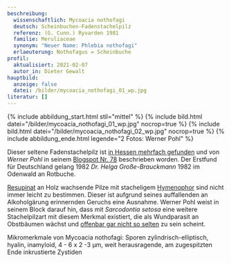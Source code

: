 ```yaml
---
beschreibung:
  wissenschaftlich: Mycoacia nothofagi
  deutsch: Scheinbuchen-Fadenstachelpilz
  referenz: (G. Cunn.) Ryvarden 1981
  familie: Meruliaceae
  synonym: "Neuer Name: Phlebia nothofagi"
  erlaeuterung: Nothofagus = Scheinbuche
profil:
  aktualisiert: 2021-02-07
  autor_in: Dieter Gewalt
hauptbild:
  anzeige: false
  datei: /bilder/mycoacia_nothofagi_01_wp.jpg
literatur: []
---
```

{% include abbildung_start.html stil="mittel" %}
{% include bild.html datei="/bilder/mycoacia_nothofagi_01_wp.jpg" nocrop=true %}
{% include bild.html datei="/bilder/mycoacia_nothofagi_02_wp.jpg" nocrop=true %}
{% include abbildung_ende.html legende="2 Fotos: Werner Pohl" %}

Dieser seltene Fadenstachelpilz ist [in Hessen mehrfach gefunden](http://hessen.pilze-deutschland.de/organismen/phlebia-nothofagi-g-cunn-nakasone-1997) und von *Werner Pohl* in seinem [Blogspot Nr. 78](http://aphyllopower.blogspot.com/2010/07/) beschrieben worden. Der Erstfund für Deutschland gelang 1982 *Dr. Helga Große-Brauckmann* 1982 im Odenwald an Rotbuche.

[Resupinat](resupinat "Glossar") an Holz wachsende Pilze mit stacheligem [Hymenophor](Hymenophor "Glossar") sind nicht immer leicht zu bestimmen. Dieser ist aufgrund seines auffallenden an Alkoholgärung erinnernden Geruchs eine Ausnahme. Werner Pohl weist in seinem Block darauf hin, dass mit *Sarcodontia setosa* eine weitere Stachelpilzart mit diesem Merkmal existiert, die als Wundparasit an Obstbäumen wächst und [offenbar gar nicht so selten](http://www.pilze-deutschland.de/organismen/sarcodontia-crocea-schwein-fr-kotl-1953) zu sein scheint.

Mikromerkmale von Mycoacia nothofagi: Sporen zylindrisch-elliptisch, hyalin, inamyloid, 4 - 6 x 2 -3 µm, weit herausragende, am zugespitzten Ende inkrustierte Zystiden